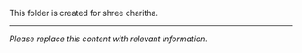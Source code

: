 This folder is created for shree charitha.

---

*Please replace this content with relevant information.*

